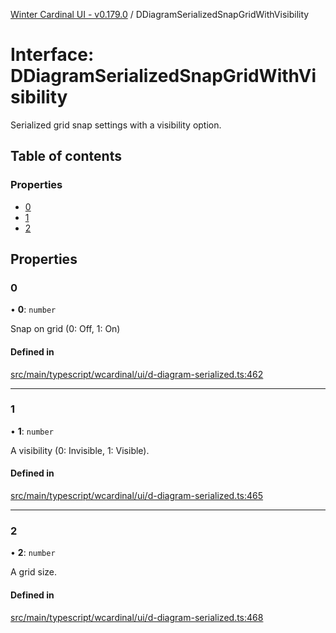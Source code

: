 [Winter Cardinal UI - v0.179.0](../index.md) / DDiagramSerializedSnapGridWithVisibility

# Interface: DDiagramSerializedSnapGridWithVisibility

Serialized grid snap settings with a visibility option.

## Table of contents

### Properties

- [0](DDiagramSerializedSnapGridWithVisibility.md#0)
- [1](DDiagramSerializedSnapGridWithVisibility.md#1)
- [2](DDiagramSerializedSnapGridWithVisibility.md#2)

## Properties

### 0

• **0**: `number`

Snap on grid (0: Off, 1: On)

#### Defined in

[src/main/typescript/wcardinal/ui/d-diagram-serialized.ts:462](https://github.com/winter-cardinal/winter-cardinal-ui/blob/v0.179.0/src/main/typescript/wcardinal/ui/d-diagram-serialized.ts#L462)

___

### 1

• **1**: `number`

A visibility (0: Invisible, 1: Visible).

#### Defined in

[src/main/typescript/wcardinal/ui/d-diagram-serialized.ts:465](https://github.com/winter-cardinal/winter-cardinal-ui/blob/v0.179.0/src/main/typescript/wcardinal/ui/d-diagram-serialized.ts#L465)

___

### 2

• **2**: `number`

A grid size.

#### Defined in

[src/main/typescript/wcardinal/ui/d-diagram-serialized.ts:468](https://github.com/winter-cardinal/winter-cardinal-ui/blob/v0.179.0/src/main/typescript/wcardinal/ui/d-diagram-serialized.ts#L468)
